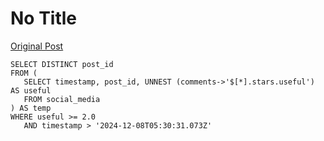 # No Title

[Original Post](https://discourse.onlinedegree.iitm.ac.in/t/166576/100)

<pre data-code-wrap="SQL"><code class="lang-SQL">SELECT DISTINCT post_id 
FROM (
   SELECT timestamp, post_id, UNNEST (comments-&gt;'$[*].stars.useful') AS useful
   FROM social_media
) AS temp
WHERE useful &gt;= 2.0 
   AND timestamp &gt; '2024-12-08T05:30:31.073Z'
</code></pre>